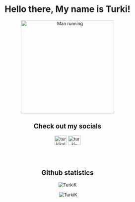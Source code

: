 <h1 align="center">Hello there, My name is Turki!</h1>
<p align="center"><img src="https://thumbs.gfycat.com/EnergeticHilariousKusimanse-max-1mb.gif" alt="Man running" class="header-img" width="300" height="300"></p>

<h2 align="center">Check out my socials</h3>
<p align="center">
<a href="https://twitter.com/turkikalqou" target="blank"><img align="center" src="https://raw.githubusercontent.com/rahuldkjain/github-profile-readme-generator/master/src/images/icons/Social/twitter.svg" alt="turkikalqou" height="30" width="40" /></a>
<a href="https://www.linkedin.com/in/turki-alqou/" target="blank"><img align="center" src="https://raw.githubusercontent.com/rahuldkjain/github-profile-readme-generator/master/src/images/icons/Social/linked-in-alt.svg" alt="turki-alkazman" height="30" width="40" /></a>
</p>

<br>
<br>

<h2 align="center">Github statistics</h3>
<p align="center"><img align="center" src="https://github-readme-stats.vercel.app/api/top-langs?username=TurkiK&show_icons=true&locale=en&layout=compact" alt="TurkiK" /></p>
<p align="center">&nbsp;<img align="center" src="https://github-readme-stats.vercel.app/api?username=TurkiK&show_icons=true&locale=en" alt="TurkiK" /></p>
